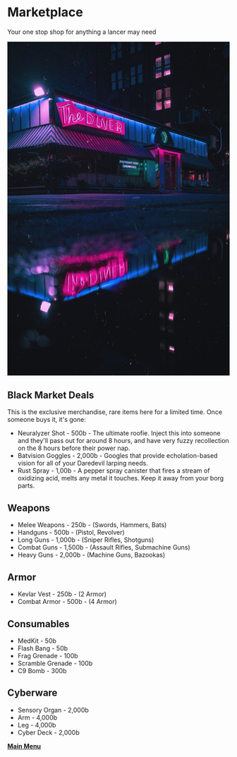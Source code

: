 # Marketplace
Your one stop shop for anything a lancer may need

![Welcome](../assets/images/a1kzqYo.jpeg)
## Black Market Deals
This is the exclusive merchandise, rare items here for a limited time. Once someone buys it, it's gone:
- Neuralyzer Shot - 500b - The ultimate roofie. Inject this into someone and they'll pass out for around 8 hours, and have very fuzzy recollection on the 8 hours before their power nap.
- Batvision Goggles - 2,000b - Googles that provide echolation-based vision for all of your Daredevil larping needs.
- Rust Spray - 1,00b - A pepper spray canister that fires a stream of oxidizing acid, melts any metal it touches. Keep it away from your borg parts.

## Weapons
- Melee Weapons - 250b - (Swords, Hammers, Bats) 
- Handguns - 500b - (Pistol, Revolver) 
- Long Guns - 1,000b - (Sniper Rifles, Shotguns)
- Combat Guns - 1,500b - (Assault Rifles, Submachine Guns)
- Heavy Guns - 2,000b - (Machine Guns, Bazookas)

## Armor
- Kevlar Vest - 250b - (2 Armor) 
- Combat Armor - 500b - (4 Armor)

## Consumables
- MedKit - 50b 
- Flash Bang - 50b
- Frag Grenade - 100b
- Scramble Grenade - 100b
- C9 Bomb - 300b

## Cyberware
- Sensory Organ - 2,000b 
- Arm - 4,000b 
- Leg - 4,000b
- Cyber Deck - 2,000b

 **[Main Menu](../README.md)**